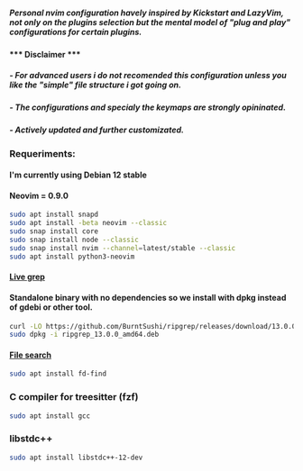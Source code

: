 ##### Personal nvim configuration havely inspired by Kickstart and LazyVim, not only on the plugins selection but the mental model of "plug and play" configurations for certain plugins.

#### *** Disclaimer *** 
##### - For advanced users i do not recomended this configuration unless you like the "simple" file structure i got going on.
##### - The configurations and specialy the keymaps are strongly opininated.
##### - Actively updated and further customizated.

### Requeriments: 
#### I'm currently using Debian 12 stable
#### Neovim = 0.9.0 
```bash
sudo apt install snapd
sudo apt install -beta neovim --classic
sudo snap install core
sudo snap install node --classic
sudo snap install nvim --channel=latest/stable --classic
sudo apt install python3-neovim
```
#### [Live grep](https://github.com/BurntSushi/ripgrep)
#### Standalone binary with no dependencies so we install with dpkg instead of gdebi or other tool.
```bash
curl -LO https://github.com/BurntSushi/ripgrep/releases/download/13.0.0/ripgrep_13.0.0_amd64.deb
sudo dpkg -i ripgrep_13.0.0_amd64.deb
```
#### [File search](https://github.com/sharkdp/fd)
```bash
sudo apt install fd-find
```
### C compiler for treesitter (fzf)
```bash
sudo apt install gcc
```
### libstdc++
```bash
sudo apt install libstdc++-12-dev
```
